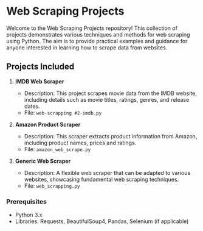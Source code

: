 # Web Scraping Projects

Welcome to the Web Scraping Projects repository! This collection of projects demonstrates various techniques and methods for web scraping using Python. The aim is to provide practical examples and guidance for anyone interested in learning how to scrape data from websites.

## Projects Included

1. **IMDB Web Scraper**
   - Description: This project scrapes movie data from the IMDB website, including details such as movie titles, ratings, genres, and release dates.
   - File: `web-scrapping #2-imdb.py`

2. **Amazon Product Scraper**
   - Description: This scraper extracts product information from Amazon, including product names, prices and ratings.
   - File: `amazon_web_scrape.py`

3. **Generic Web Scraper**
   - Description: A flexible web scraper that can be adapted to various websites, showcasing fundamental web scraping techniques.
   - File: `web_scrapping.py`

### Prerequisites

- Python 3.x
- Libraries: Requests, BeautifulSoup4, Pandas, Selenium (if applicable)
